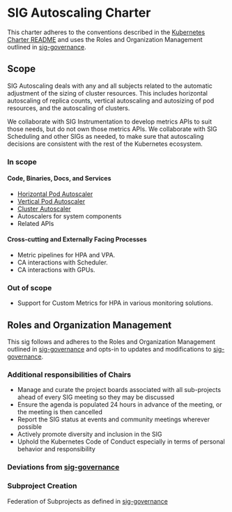 # SIG Autoscaling Charter

This charter adheres to the conventions described in the [Kubernetes Charter README] and uses
the Roles and Organization Management outlined in [sig-governance].

## Scope

SIG Autoscaling deals with any and all subjects related to the automatic adjustment of the sizing of cluster resources.  This includes horizontal autoscaling of replica counts, vertical autoscaling and autosizing of pod resources, and the autoscaling of clusters.

We collaborate with SIG Instrumentation to develop metrics APIs to suit those needs, but do not own those metrics APIs. We collaborate with SIG Scheduling and other SIGs as needed, to make sure that autoscaling decisions are consistent with the rest of the Kubernetes ecosystem.

### In scope

#### Code, Binaries, Docs, and Services

- [Horizontal Pod Autoscaler](https://kubernetes.io/docs/tasks/run-application/horizontal-pod-autoscale/)
- [Vertical Pod Autoscaler](https://github.com/kubernetes/autoscaler/tree/master/vertical-pod-autoscaler)
- [Cluster Autoscaler](https://github.com/kubernetes/autoscaler/tree/master/cluster-autoscaler)
- Autoscalers for system components
- Related APIs

#### Cross-cutting and Externally Facing Processes

- Metric pipelines for HPA and VPA.
- CA interactions with Scheduler.
- CA interactions with GPUs.

### Out of scope

- Support for Custom Metrics for HPA in various monitoring solutions.

## Roles and Organization Management

This sig follows and adheres to the Roles and Organization Management outlined in [sig-governance]
and opts-in to updates and modifications to [sig-governance].

### Additional responsibilities of Chairs

- Manage and curate the project boards associated with all sub-projects ahead of every SIG meeting so they may be discussed
- Ensure the agenda is populated 24 hours in advance of the meeting, or the meeting is then cancelled
- Report the SIG status at events and community meetings wherever possible
- Actively promote diversity and inclusion in the SIG
- Uphold the Kubernetes Code of Conduct especially in terms of personal behavior and responsibility

### Deviations from [sig-governance]

### Subproject Creation

Federation of Subprojects as defined in [sig-governance]

[sig-governance]: https://github.com/kubernetes/community/blob/master/committee-steering/governance/sig-governance.md
[sig-subprojects]: https://github.com/kubernetes/community/blob/master/sig-architecture/README.md#subprojects
[Kubernetes Charter README]: https://github.com/kubernetes/community/blob/master/committee-steering/governance/README.md
[here]: https://docs.google.com/document/d/1TTcfvf8T_tBhGDm-wjgg31WrWjYg8IZEmo3b1mpUXh0/edit?usp=sharing
[conflicts]: https://github.com/kubernetes/community/pull/2074#discussion_r184466503
[process]: https://github.com/kubernetes/sig-release/blob/master/release-team/role-handbooks/enhancements/README.md
[subproject]: https://github.com/kubernetes/sig-release/blob/master/release-team/README.md
